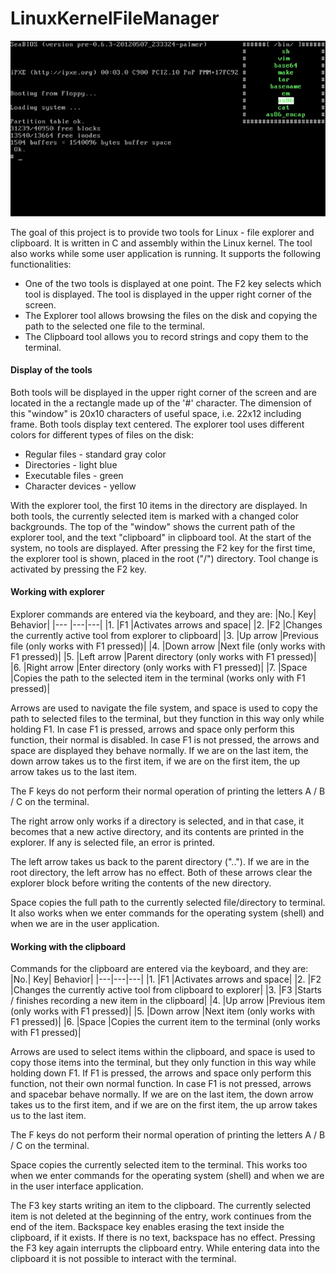 # LinuxKernelFileManager

![Preview failed to load!](https://github.com/aatanas/LinuxKernelFileManager/blob/main/preview.png?raw=true)

The goal of this project is to provide two tools for Linux - file explorer and clipboard.
It is written in C and assembly within the Linux kernel. The tool also works while
some user application is running. It supports the following functionalities:

- One of the two tools is displayed at one point. The F2 key selects which tool is displayed.
The tool is displayed in the upper right corner of the screen.
- The Explorer tool allows browsing the files on the disk and copying the path to the selected one
file to the terminal.
- The Clipboard tool allows you to record strings and copy them to the terminal.


#### Display of the tools
Both tools will be displayed in the upper right corner of the screen and are located in the
a rectangle made up of the '#' character. The dimension of this "window" is 20x10 characters of useful space, i.e. 22x12 including frame.
Both tools display text centered.
The explorer tool uses different colors for different types of files on the disk:

- Regular files - standard gray color
- Directories - light blue
- Executable files - green
- Character devices - yellow

With the explorer tool, the first 10 items in the directory are displayed.
In both tools, the currently selected item is marked with a changed color
backgrounds.
The top of the "window" shows the current path of the explorer tool, and the text "clipboard" in
clipboard tool.
At the start of the system, no tools are displayed. After pressing the F2 key for the first time,
the explorer tool is shown, placed in the root ("/") directory. Tool change is activated
by pressing the F2 key.

#### Working with explorer
Explorer commands are entered via the keyboard, and they are:
|No.| Key| Behavior|
|--- |---|---|
|1. |F1 |Activates arrows and space|
|2. |F2 |Changes the currently active tool from explorer to clipboard|
|3. |Up arrow |Previous file (only works with F1 pressed)|
|4. |Down arrow |Next file (only works with F1 pressed)|
|5. |Left arrow |Parent directory (only works with F1 pressed)|
|6. |Right arrow |Enter directory (only works with F1 pressed)|
|7. |Space |Copies the path to the selected item in the terminal (works only with F1 pressed)|

Arrows are used to navigate the file system, and space is used to copy the path to
selected files to the terminal, but they function in this way only while
holding F1. In case F1 is pressed, arrows and space only perform this function, their normal is disabled.
In case F1 is not pressed, the arrows and space are displayed
they behave normally. If we are on the last item, the down arrow takes us to the first item,
if we are on the first item, the up arrow takes us to the last item.

The F keys do not perform their normal operation of printing the letters A / B / C on
the terminal.

The right arrow only works if a directory is selected, and in that case, it becomes that
a new active directory, and its contents are printed in the explorer. If any is selected
file, an error is printed.

The left arrow takes us back to the parent directory (".."). If we are in the root
directory, the left arrow has no effect. Both of these arrows clear the explorer block
before writing the contents of the new directory.

Space copies the full path to the currently selected file/directory to
terminal. It also works when we enter commands for the operating system (shell) and
when we are in the user application.

#### Working with the clipboard
Commands for the clipboard are entered via the keyboard, and they are:
|No.| Key| Behavior|
|---|---|---|
|1. |F1 |Activates arrows and space|
|2. |F2 |Changes the currently active tool from clipboard to explorer|
|3. |F3 |Starts / finishes recording a new item in the clipboard|
|4. |Up arrow |Previous item (only works with F1 pressed)|
|5. |Down arrow |Next item (only works with F1 pressed)|
|6. |Space |Copies the current item to the terminal (only works with F1 pressed)|

Arrows are used to select items within the clipboard, and space is used to copy
those items into the terminal, but they only function in this way while holding down F1.
If F1 is pressed, the arrows and space only perform this function, not their own
normal function. In case F1 is not pressed, arrows and spacebar behave
normally. If we are on the last item, the down arrow takes us to the first item, and if we are on
the first item, the up arrow takes us to the last item.

The F keys do not perform their normal operation of printing the letters A / B / C on
the terminal.

Space copies the currently selected item to the terminal. This works too
when we enter commands for the operating system (shell) and when we are in the user interface
application.

The F3 key starts writing an item to the clipboard. The currently selected item is not deleted
at the beginning of the entry, work continues from the end of the item. Backspace key enables
erasing the text inside the clipboard, if it exists. If there is no text, backspace has no effect.
Pressing the F3 key again interrupts the clipboard entry. While entering data into the clipboard
it is not possible to interact with the terminal.
